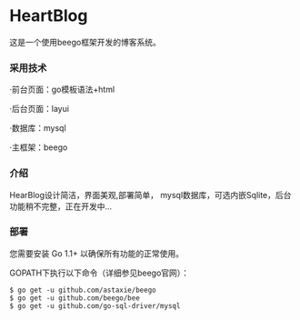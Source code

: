 # HeartBlog

这是一个使用beego框架开发的博客系统。

### 采用技术

·前台页面：go模板语法+html

·后台页面：layui

·数据库：mysql

·主框架：beego
### 介绍
HearBlog设计简洁，界面美观,部署简单，
mysql数据库，可选内嵌Sqlite，后台功能稍不完整，正在开发中...



### 部署
您需要安装 Go 1.1+ 以确保所有功能的正常使用。

GOPATH下执行以下命令（详细参见beego官网）：
```
$ go get -u github.com/astaxie/beego  
$ go get -u github.com/beego/bee
$ go get -u github.com/go-sql-driver/mysql
```

